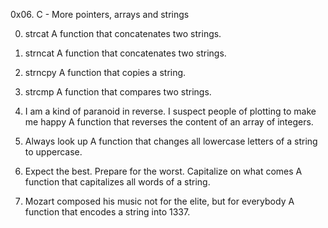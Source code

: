 0x06. C - More pointers, arrays and strings

0. strcat
A function that concatenates two strings.

1. strncat
A function that concatenates two strings.

2. strncpy
A function that copies a string.

3. strcmp
A function that compares two strings.

4. I am a kind of paranoid in reverse. I suspect people of plotting to make me happy
A function that reverses the content of an array of integers.

5. Always look up
A function that changes all lowercase letters of a string to uppercase.

6. Expect the best. Prepare for the worst. Capitalize on what comes
A function that capitalizes all words of a string.

7. Mozart composed his music not for the elite, but for everybody
A function that encodes a string into 1337.
